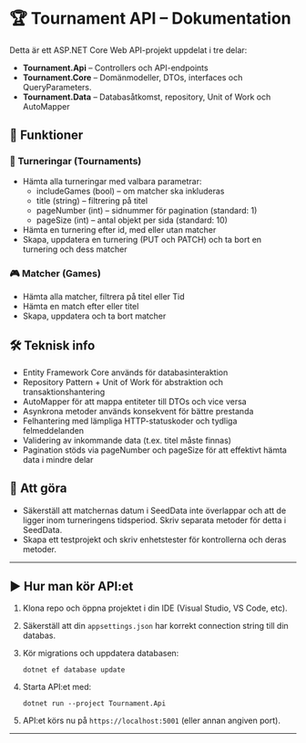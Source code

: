 
# 🏆 Tournament API – Dokumentation

Detta är ett ASP.NET Core Web API-projekt uppdelat i tre delar:

* **Tournament.Api** – Controllers och API-endpoints
* **Tournament.Core** – Domänmodeller, DTOs, interfaces och QueryParameters.
* **Tournament.Data** – Databasåtkomst, repository, Unit of Work och AutoMapper

## 🎯 Funktioner

### 🏅 Turneringar (Tournaments)

* Hämta alla turneringar med valbara parametrar:
   - includeGames (bool) – om matcher ska inkluderas
   - title (string) – filtrering på titel
   - pageNumber (int) – sidnummer för pagination (standard: 1)
   - pageSize (int) – antal objekt per sida (standard: 10)
* Hämta en turnering efter id, med eller utan matcher
* Skapa, uppdatera en turnering (PUT och PATCH) och ta bort en turnering och dess matcher

### 🎮 Matcher (Games)

* Hämta alla matcher, filtrera på titel eller Tid
* Hämta en match efter eller titel
* Skapa, uppdatera och ta bort matcher

## 🛠 Teknisk info

* Entity Framework Core används för databasinteraktion
* Repository Pattern + Unit of Work för abstraktion och transaktionshantering
* AutoMapper för att mappa entiteter till DTOs och vice versa
* Asynkrona metoder används konsekvent för bättre prestanda
* Felhantering med lämpliga HTTP-statuskoder och tydliga felmeddelanden
* Validering av inkommande data (t.ex. titel måste finnas)
* Pagination stöds via pageNumber och pageSize för att effektivt hämta data i mindre delar

## 📝 Att göra

* Säkerställ att matchernas datum i SeedData inte överlappar och att de ligger inom turneringens tidsperiod. Skriv separata metoder för detta i SeedData.
* Skapa ett testprojekt och skriv enhetstester för kontrollerna och deras metoder.

----------------------------------------------------
## ▶️ Hur man kör API\:et

1. Klona repo och öppna projektet i din IDE (Visual Studio, VS Code, etc).
2. Säkerställ att din `appsettings.json` har korrekt connection string till din databas.
3. Kör migrations och uppdatera databasen:

   ```
   dotnet ef database update
   ```
4. Starta API\:et med:

   ```
   dotnet run --project Tournament.Api
   ```
5. API\:et körs nu på `https://localhost:5001` (eller annan angiven port).

---

